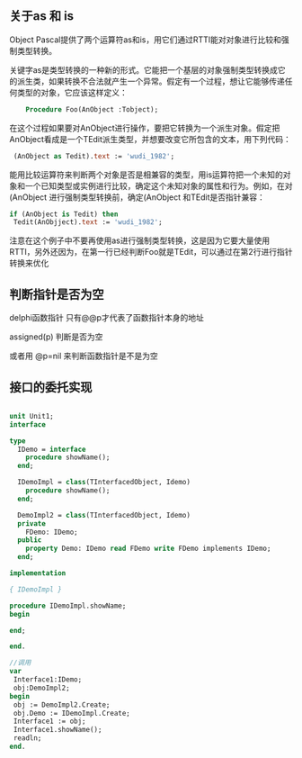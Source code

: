 

## 关于as 和 is


Object Pascal提供了两个运算符as和is，用它们通过RTTI能对对象进行比较和强制类型转换。

关键字as是类型转换的一种新的形式。它能把一个基层的对象强制类型转换成它的派生类，如果转换不合法就产生一个异常。假定有一个过程，想让它能够传递任何类型的对象，它应该这样定义：

```pascal
    Procedure Foo(AnObject :Tobject);
```

在这个过程如果要对AnObject进行操作，要把它转换为一个派生对象。假定把AnObject看成是一个TEdit派生类型，并想要改变它所包含的文本，用下列代码：

```pascal
 (AnObject as Tedit).text := 'wudi_1982';
```

能用比较运算符来判断两个对象是否是相兼容的类型，用is运算符把一个未知的对象和一个已知类型或实例进行比较，确定这个未知对象的属性和行为。例如，在对(AnObject 进行强制类型转换前，确定(AnObject 和TEdit是否指针兼容：

```pascal
if (AnObject is Tedit) then
 Tedit(AnObjject).text := 'wudi_1982';
```

 注意在这个例子中不要再使用as进行强制类型转换，这是因为它要大量使用RTTI，另外还因为，在第一行已经判断Foo就是TEdit，可以通过在第2行进行指针转换来优化


## 判断指针是否为空

delphi函数指针 只有@@p才代表了函数指针本身的地址

assigned(p) 判断是否为空

或者用 @p=nil 来判断函数指针是不是为空

## 接口的委托实现

```pascal

unit Unit1;
interface

type
  IDemo = interface
    procedure showName();
  end;

  IDemoImpl = class(TInterfacedObject, Idemo)
    procedure showName();
  end;

  DemoImpl2 = class(TInterfacedObject, Idemo)
  private
    FDemo: IDemo;
  public
    property Demo: IDemo read FDemo write FDemo implements IDemo;
  end;

implementation

{ IDemoImpl }

procedure IDemoImpl.showName;
begin

end;

end.

//调用
var
 Interface1:IDemo;
 obj:DemoImpl2;
begin
 obj := DemoImpl2.Create;
 obj.Demo := IDemoImpl.Create;
 Interface1 := obj;
 Interface1.showName();
 readln;
end.

```